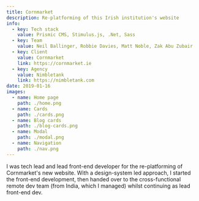 ```yaml
---
title: Cornmarket
description: Re-platforming of this Irish institution's website
info:
  - key: Tech stack
    value: Prismic CMS, Stimulus.js, .Net, Sass
  - key: Team
    value: Neil Ballinger, Robbie Davies, Matt Noble, Zak Abu Zubair
  - key: Client
    value: Cornmarket
    link: https://cornmarket.ie
  - key: Agency
    value: Nimbletank
    link: https://nimbletank.com
date: 2019-01-16
images:
  - name: Home page
    path: ./home.png
  - name: Cards
    path: ./cards.png
  - name: Blog cards
    path: ./blog-cards.png
  - name: Modal
    path: ./modal.png
  - name: Navigation
    path: ./nav.png
---
```


I was tech lead and lead front-end developer for the re-platforming of Cornmarket's new website. With a design-system led approach, I started the front-end development, then handed over to the cross-functional remote dev team (from India, which I managed) whilst continuing as lead front-end dev.
